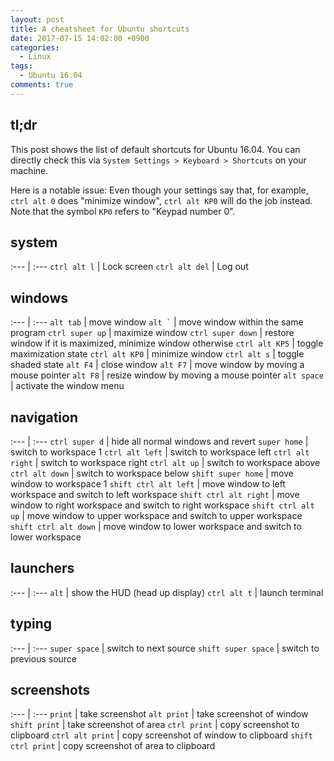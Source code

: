 ```yaml
---
layout: post
title: A cheatsheet for Ubuntu shortcuts
date: 2017-07-15 14:02:00 +0900
categories:
  - Linux
tags:
  - Ubuntu 16.04
comments: true
---
```


## tl;dr

This post shows the list of default shortcuts for Ubuntu 16.04. You can directly check this via `System Settings > Keyboard > Shortcuts` on your machine.

Here is a notable issue: Even though your settings say that, for example, `ctrl alt 0` does "minimize window", `ctrl alt KP0` will do the job instead. Note that the symbol `KP0` refers to "Keypad number 0".

## system

:--- | :---
`ctrl alt l` | Lock screen
`ctrl alt del` | Log out

## windows

:--- | :---
`alt tab` | move window
`` alt ` `` | move window within the same program
`ctrl super up` | maximize window
`ctrl super down` | restore window if it is maximized, minimize window otherwise
`ctrl alt KP5` | toggle maximization state
`ctrl alt KP0` | minimize window
`ctrl alt s` | toggle shaded state
`alt F4` | close window
`alt F7` | move window by moving a mouse pointer
`alt F8` | resize window by moving a mouse pointer
`alt space` | activate the window menu

## navigation

:--- | :---
`ctrl super d` | hide all normal windows and revert
`super home` | switch to workspace 1
`ctrl alt left` | switch to workspace left
`ctrl alt right` | switch to workspace right
`ctrl alt up` | switch to workspace above
`ctrl alt down` | switch to workspace below
`shift super home` | move window to workspace 1
`shift ctrl alt left` | move window to left workspace and switch to left workspace
`shift ctrl alt right` | move window to right workspace and switch to right workspace
`shift ctrl alt up` | move window to upper workspace and switch to upper workspace
`shift ctrl alt down` | move window to lower workspace and switch to lower workspace

## launchers

:--- | :---
`alt` | show the HUD (head up display)
`ctrl alt t` | launch terminal


## typing

:--- | :---
`super space` | switch to next source
`shift super space` | switch to previous source

## screenshots

:--- | :---
`print` | take screenshot
`alt print` | take screenshot of window
`shift print` | take screenshot of area
`ctrl print` | copy screenshot to clipboard
`ctrl alt print` | copy screenshot of window to clipboard
`shift ctrl print` | copy screenshot of area to clipboard
